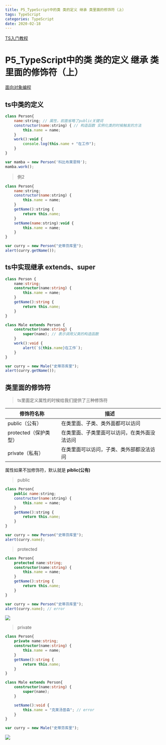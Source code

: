 ```yaml
---
title: P5_TypeScript中的类 类的定义 继承 类里面的修饰符（上）
tags: TypeScript
categories: TypeScript
date: 2020-02-18
---
```


[TS入门教程](https://ts.xcatliu.com/ )

# P5_TypeScript中的类 类的定义 继承 类里面的修饰符（上）

[面向对象编程](https://www.liaoxuefeng.com/wiki/1022910821149312/1023022126220448)

## ts中类的定义

```js
class Person{
    name:string; // 属性，前面省略了public关键词
    constructor(name:string) { // 构造函数 实例化类的时候触发的方法
		this.name = name; 
    }
    work():void {
        console.log(this.name + "在工作");
    }
}

var mamba = new Person('科比布莱恩特');
mamba.work();
```

<!--more-->

> 例2

```js
class Person{
    name:string;
    constructor(name:string) {
        this.name = name;
    }
    getName():string {
        return this.name;
    }
    setName(name:string):void {
        this.name = name;        
    }
}

var curry = new Person("史蒂芬库里");
alert(curry.getName());
```

## ts中实现继承 extends、super

```typescript
class Person {
    name:string;
    constructor(name:string) {
        this.name = name;
    }
    getName():string {
        return this.name;
    }
}

class Male extends Person {
    constructor(name:string) {
        super(name); // 表示调用父类的构造函数
    }
    work():void {
        alert(`${this.name}在工作`);
    }
}

var curry = new Male("史蒂芬库里");
alert(curry.getName());
```

## 类里面的修饰符

> ts里面定义属性的时候给我们提供了三种修饰符

| 修饰符名称            | 描述                                         |
| --------------------- | -------------------------------------------- |
| public（公有）        | 在类里面、子类、类外面都可以访问             |
| protected（保护类型） | 在类里面、子类里面可以访问，在类外面没法访问 |
| private（私有）       | 在类里面可以访问，子类、类外部都没法访问     |

属性如果不加修饰符，默认就是 **piblic(公有)**

> public

```js
class Person{
    public name:string;
    constructor(name:string) {
        this.name = name;
    }
    getName():string {
        return this.name;
    }
}

var curry = new Person("史蒂芬库里");
alert(curry.name);
```

> protected

```typescript
class Person{
    protected name:string;
    constructor(name:string) {
        this.name = name;
    }
    getName():string {
        return this.name;
    }
}

var curry = new Person("史蒂芬库里");
alert(curry.name); // error
```

![](/mdImg/ts7.png)

> private

```typescript
class Person{
    private name:string;
    constructor(name:string) {
        this.name = name;
    }
    getName():string {
        return this.name;
    }
}

class Male extends Person{
    constructor(name:string) {
        super(name);
    }

    setName():void {
        this.name = "克莱汤普森"; // error
    }
}

var curry = new Male("史蒂芬库里");
```

![](/mdImg/ts8.png)